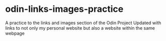 # odin-links-images-practice
A practice to the links and images section of the Odin Project
Updated with links to not only my personal website
but also a website within the same webpage 